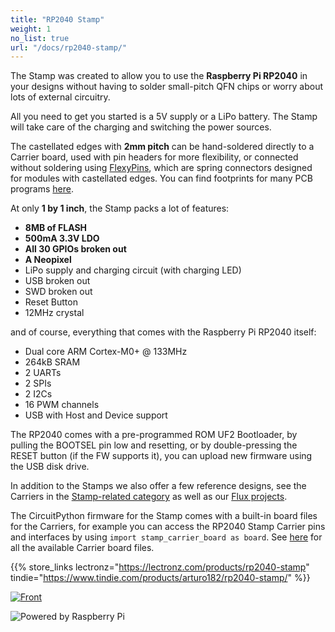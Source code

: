 ```yaml
---
title: "RP2040 Stamp"
weight: 1
no_list: true
url: "/docs/rp2040-stamp/"
---
```


The Stamp was created to allow you to use the **Raspberry Pi RP2040** in your designs without having to solder small-pitch QFN chips or worry about lots of external circuitry.

All you need to get you started is a 5V supply or a LiPo battery. The Stamp will take care of the charging and switching the power sources.

The castellated edges with **2mm pitch** can be hand-soldered directly to a Carrier board, used with pin headers for more flexibility, or connected without soldering using [FlexyPins](/docs/flexypin), which are spring connectors designed for modules with castellated edges. You can find footprints for many PCB programs [here](https://github.com/solderparty/rp2xxx_stamp_footprints).

At only **1 by 1 inch**, the Stamp packs a lot of features:
* **8MB of FLASH**
* **500mA 3.3V LDO**
* **All 30 GPIOs broken out**
* **A Neopixel**
* LiPo supply and charging circuit (with charging LED)
* USB broken out
* SWD broken out
* Reset Button
* 12MHz crystal

and of course, everything that comes with the Raspberry Pi RP2040 itself:
* Dual core ARM Cortex-M0+ @ 133MHz
* 264kB SRAM
* 2 UARTs
* 2 SPIs
* 2 I2Cs
* 16 PWM channels
* USB with Host and Device support

The RP2040 comes with a pre-programmed ROM UF2 Bootloader, by pulling the BOOTSEL pin low and resetting, or by double-pressing the RESET button (if the FW supports it), you can upload new firmware using the USB disk drive.

In addition to the Stamps we also offer a few reference designs, see the Carriers in the [Stamp-related category](/docs/rp2xxx-stamp-related) as well as our [Flux projects](/docs/flux).

The CircuitPython firmware for the Stamp comes with a built-in board files for the Carriers, for example you can access the RP2040 Stamp Carrier pins and interfaces by using `import stamp_carrier_board as board`. See [here](https://github.com/adafruit/circuitpython/tree/main/ports/raspberrypi/boards/solderparty_rp2040_stamp) for all the available Carrier board files.

{{% store_links lectronz="https://lectronz.com/products/rp2040-stamp" tindie="https://www.tindie.com/products/arturo182/rp2040-stamp/" %}}

<div class="text-center">

[![Front](/docs/rp2040-stamp/front_small.jpg)](/docs/rp2040-stamp/front.jpg)

</div>

<div class="col-4 mx-auto">

![Powered by Raspberry Pi](/powered-by-raspberry-pi.png)

</div>
